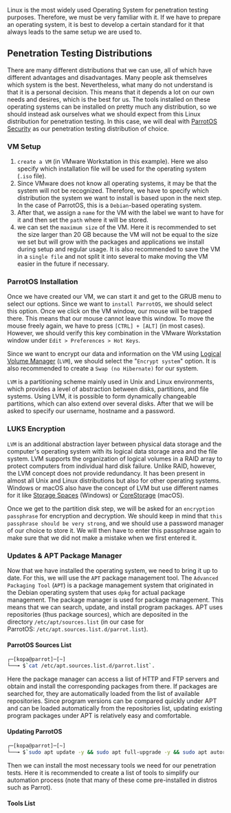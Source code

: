Linux is the most widely used Operating System for penetration testing purposes. Therefore, we must be very familiar with it. If we have to prepare an operating system, it is best to develop a certain standard for it that always leads to the same setup we are used to.

## Penetration Testing Distributions

There are many different distributions that we can use, all of which have different advantages and disadvantages. Many people ask themselves which system is the best. Nevertheless, what many do not understand is that it is a personal decision. This means that it depends a lot on our own needs and desires, which is the best for us. The tools installed on these operating systems can be installed on pretty much any distribution, so we should instead ask ourselves what we should expect from this Linux distribution for penetration testing.
In this case, we will deal with [ParrotOS Security](https://www.parrotsec.org/download/) as our penetration testing distribution of choice.

### VM Setup


1. `create a VM` (in VMware Workstation in this example). Here we also specify which installation file will be used for the operating system (`.iso` file).
2. Since VMware does not know all operating systems, it may be that the system will not be recognized. Therefore, we have to specify which distribution the system we want to install is based upon in the next step. In the case of ParrotOS, this is a `Debian`-based operating system.
3. After that, we assign a `name` for the VM with the label we want to have for it and then set the `path` where it will be stored.
4. we can set the `maximum size` of the VM. Here it is recommended to set the size larger than 20 GB because the VM will not be equal to the size we set but will grow with the packages and applications we install during setup and regular usage. It is also recommended to save the VM in a `single file` and not split it into several to make moving the VM easier in the future if necessary.

### ParrotOS Installation

Once we have created our VM, we can start it and get to the GRUB menu to select our options. Since we want to `install ParrotOS`, we should select this option. Once we click on the VM window, our mouse will be trapped there. This means that our mouse cannot leave this window. To move the mouse freely again, we have to press `[CTRL] + [ALT]` (in most cases). However, we should verify this key combination in the VMware Workstation window under `Edit > Preferences > Hot Keys`.

Since we want to encrypt our data and information on the VM using [Logical Volume Manager](https://en.wikipedia.org/wiki/Logical_volume_management) (`LVM`), we should select the "`Encrypt system`" option. It is also recommended to create a `Swap (no Hibernate)` for our system.

`LVM` is a partitioning scheme mainly used in Unix and Linux environments, which provides a level of abstraction between disks, partitions, and file systems. Using LVM, it is possible to form dynamically changeable partitions, which can also extend over several disks. After that we will be asked to specify our username, hostname and a password.

### LUKS Encryption

`LVM` is an additional abstraction layer between physical data storage and the computer's operating system with its logical data storage area and the file system. LVM supports the organization of logical volumes in a RAID array to protect computers from individual hard disk failure. Unlike RAID, however, the LVM concept does not provide redundancy. It has been present in almost all Unix and Linux distributions but also for other operating systems. Windows or macOS also have the concept of LVM but use different names for it like [Storage Spaces](https://docs.microsoft.com/en-us/windows-server/storage/storage-spaces/overview) (Windows) or [CoreStorage](https://en.wikipedia.org/wiki/Core_Storage) (macOS).

Once we get to the partition disk step, we will be asked for an `encryption passphrase` for encryption and decryption. We should keep in mind that `this passphrase should be very strong`, and we should use a password manager of our choice to store it. We will then have to enter this passphrase again to make sure that we did not make a mistake when we first entered it.

### Updates & APT Package Manager

Now that we have installed the operating system, we need to bring it up to date. For this, we will use the `APT` package management tool. The `Advanced Packaging Tool` (`APT`) is a package management system that originated in the Debian operating system that uses `dpkg` for actual package management. The package manager is used for package management. This means that we can search, update, and install program packages. APT uses repositories (thus package sources), which are deposited in the directory `/etc/apt/sources.list` (in our case for ParrotOS: `/etc/apt.sources.list.d/parrot.list`).

#### ParrotOS Sources List
```bash
┌─[kopa@parrot]─[~]
└──╼ $`cat /etc/apt.sources.list.d/parrot.list`.
```

Here the package manager can access a list of HTTP and FTP servers and obtain and install the corresponding packages from there. If packages are searched for, they are automatically loaded from the list of available repositories. Since program versions can be compared quickly under APT and can be loaded automatically from the repositories list, updating existing program packages under APT is relatively easy and comfortable.

#### Updating ParrotOS

```bash
┌─[kopa@parrot]─[~]
└──╼ $`sudo apt update -y && sudo apt full-upgrade -y && sudo apt autoremove -y && sudo apt autoclean -y                                          
```

Then we can install the most necessary tools we need for our penetration tests. Here it is recommended to create a list of tools to simplify our automation process (note that many of these come pre-installed in distros such as Parrot).

#### Tools List

